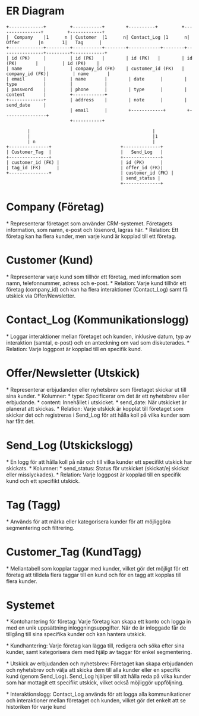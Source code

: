 # ER Diagram

```
+-------------+         +-----------+        +----------+         +----------------+         +------------+
|  Company    |1      n | Customer  |1      n| Contact_Log |1      n|   Offer       |n       1|   Tag      |
+-------------+---------+-----------+--------+------------+--------+----------------+---------+------------+
| id (PK)     |         | id (PK)   |        | id (PK)   |        | id (PK)       |         | id (PK)    |
| name        |         | company_id (FK)    | customer_id (FK)   | company_id (FK)|         | name       |
| email       |         | name       |        | date      |        | type          |         |            |
| password    |         | phone      |        | type      |        | content       |         +------------+
+-------------+         | address    |        | note      |        | send_date     |
                        | email      |        +------------+        +----------------+
                        +-----------+

        |                                              |
        |                                              |1
        | n                                            |
+---------------+                          +--------------+
| Customer_Tag  |                          |   Send_Log   |
+---------------+                          +--------------+
| customer_id (FK) |                       | id (PK)      |
| tag_id (FK)      |                       | offer_id (FK)|
+---------------+                          | customer_id (FK) |
                                           | send_status |
                                           +--------------+
```

# Company (Företag)

\* Representerar företaget som använder CRM-systemet. Företagets information, som namn, e-post och lösenord, lagras här. \* Relation: Ett företag kan ha flera kunder, men varje kund är kopplad till ett företag.

# Customer (Kund)

\* Representerar varje kund som tillhör ett företag, med information som namn, telefonnummer, adress och e-post. \* Relation: Varje kund tillhör ett företag (company_id) och kan ha flera interaktioner (Contact_Log) samt få utskick via Offer/Newsletter.

# Contact_Log (Kommunikationslogg)

\* Loggar interaktioner mellan företaget och kunden, inklusive datum, typ av interaktion (samtal, e-post) och en anteckning om vad som diskuterades. \* Relation: Varje loggpost är kopplad till en specifik kund.

# Offer/Newsletter (Utskick)

\* Representerar erbjudanden eller nyhetsbrev som företaget skickar ut till sina kunder. \* Kolumner: \* type: Specificerar om det är ett nyhetsbrev eller erbjudande. \* content: Innehållet i utskicket. \* send_date: När utskicket är planerat att skickas. \* Relation: Varje utskick är kopplat till företaget som skickar det och registreras i Send_Log för att hålla koll på vilka kunder som har fått det.

# Send_Log (Utskickslogg)

\* En logg för att hålla koll på när och till vilka kunder ett specifikt utskick har skickats. \* Kolumner: \* send_status: Status för utskicket (skickat/ej skickat eller misslyckades). \* Relation: Varje loggpost är kopplad till en specifik kund och ett specifikt utskick.

# Tag (Tagg)

\* Används för att märka eller kategorisera kunder för att möjliggöra segmentering och filtrering.

# Customer_Tag (KundTagg)

\* Mellantabell som kopplar taggar med kunder, vilket gör det möjligt för ett företag att tilldela flera taggar till en kund och för en tagg att kopplas till flera kunder.

# Systemet

\* Kontohantering för företag: Varje företag kan skapa ett konto och logga in med en unik uppsättning inloggningsuppgifter. När de är inloggade får de tillgång till sina specifika kunder och kan hantera utskick.

\* Kundhantering: Varje företag kan lägga till, redigera och söka efter sina kunder, samt kategorisera dem med hjälp av taggar för enkel segmentering.

\* Utskick av erbjudanden och nyhetsbrev: Företaget kan skapa erbjudanden och nyhetsbrev och välja att skicka dem till alla kunder eller en specifik kund (genom Send_Log). Send_Log hjälper till att hålla reda på vilka kunder som har mottagit ett specifikt utskick, vilket också möjliggör uppföljning.

\* Interaktionslogg: Contact_Log används för att logga alla kommunikationer och interaktioner mellan företaget och kunden, vilket gör det enkelt att se historiken för varje kund
